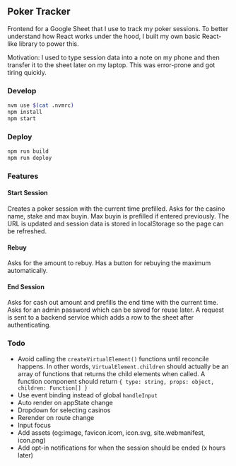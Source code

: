 ## Poker Tracker

Frontend for a Google Sheet that I use to track my poker sessions. To better
understand how React works under the hood, I built my own basic React-like
library to power this.

Motivation: I used to type session data into a note on my phone and then
transfer it to the sheet later on my laptop. This was error-prone and got tiring
quickly.

### Develop

```sh
nvm use $(cat .nvmrc)
npm install
npm start
```

### Deploy

```sh
npm run build
npm run deploy
```

### Features

#### Start Session

Creates a poker session with the current time prefilled. Asks for the casino
name, stake and max buyin. Max buyin is prefilled if entered previously. The URL
is updated and session data is stored in localStorage so the page can be
refreshed.

#### Rebuy

Asks for the amount to rebuy. Has a button for rebuying the maximum
automatically.

#### End Session

Asks for cash out amount and prefills the end time with the current time. Asks
for an admin password which can be saved for reuse later. A request is sent to a
backend service which adds a row to the sheet after authenticating.

### Todo

- Avoid calling the `createVirtualElement()` functions until reconcile happens.
  In other words, `VirtualElement.children` should actually be an array of
  functions that returns the child elements when called. A function component
  should return `{ type: string, props: object, children: Function[] }`
- Use event binding instead of global `handleInput`
- Auto render on appState change
- Dropdown for selecting casinos
- Rerender on route change
- Input focus
- Add assets (og:image, favicon.icom, icon.svg, site.webmanifest, icon.png)
- Add opt-in notifications for when the session should be ended (x hours later)
